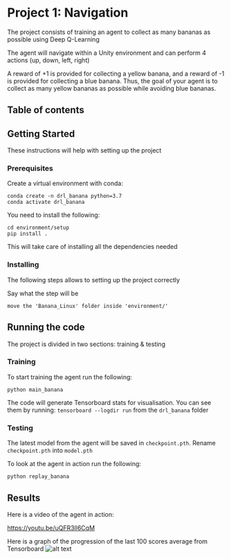 # Project 1: Navigation

The project consists of training an agent to collect as many bananas as possible using Deep Q-Learning

The agent will navigate within a Unity environment and can perform 4 actions (up, down, left, right) 

A reward of +1 is provided for collecting a yellow banana, and a reward of -1 is provided for collecting a blue banana. Thus, the goal of your agent is to collect as many yellow bananas as possible while avoiding blue bananas.
## Table of contents


## Getting Started

These instructions will help with setting up the project

### Prerequisites
Create a virtual environment with conda:
```
conda create -n drl_banana python=3.7
conda activate drl_banana
```

You need to install the following:
```
cd environment/setup
pip install .
```
This will take care of installing all the dependencies needed

### Installing

The following steps allows to setting up the project correctly

Say what the step will be

```
move the 'Banana_Linux' folder inside 'environment/'
```

## Running the code

The project is divided in two sections: training & testing

### Training

To start training the agent run the following:

```
python main_banana
```
The code will generate Tensorboard stats for visualisation. You can see them by running:
```tensorboard --logdir run``` from the ```drl_banana``` folder

### Testing
The latest model from the agent will be saved in ```checkpoint.pth```.
Rename ```checkpoint.pth``` into ```model.pth``` 

To look at the agent in action run the following:

```
python replay_banana
```

## Results
Here is a video of the agent in action:

https://youtu.be/uQFR3ll6CqM

Here is a graph of the progression of the last 100 scores average from Tensorboard
![alt text](images/tensorboard1.png)